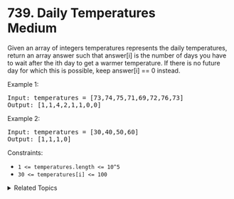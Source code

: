 # 739. Daily Temperatures<br> Medium

Given an array of integers temperatures represents the daily temperatures, return an array answer such that answer[i] is the number of days you have to wait after the ith day to get a warmer temperature. If there is no future day for which this is possible, keep answer[i] == 0 instead.

Example 1:

<pre>
Input: temperatures = [73,74,75,71,69,72,76,73]
Output: [1,1,4,2,1,1,0,0]
</pre>

Example 2:

<pre>
Input: temperatures = [30,40,50,60]
Output: [1,1,1,0]
</pre>

Constraints:

- `1 <= temperatures.length <= 10^5`
- `30 <= temperatures[i] <= 100`

<details>

<summary> Related Topics </summary>

-   `Stack`
-   `Monotonic Stack`

</details>
